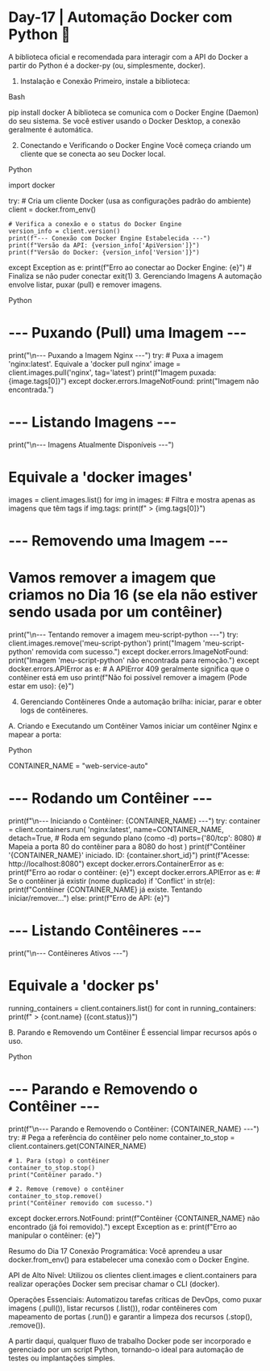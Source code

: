 # Day-17 | Automação Docker com Python 🚀
A biblioteca oficial e recomendada para interagir com a API do Docker a partir do Python é a docker-py (ou, simplesmente, docker).

1. Instalação e Conexão
Primeiro, instale a biblioteca:

Bash

pip install docker
A biblioteca se comunica com o Docker Engine (Daemon) do seu sistema. Se você estiver usando o Docker Desktop, a conexão geralmente é automática.

2. Conectando e Verificando o Docker Engine
Você começa criando um cliente que se conecta ao seu Docker local.

Python

import docker

try:
    # Cria um cliente Docker (usa as configurações padrão do ambiente)
    client = docker.from_env()
    
    # Verifica a conexão e o status do Docker Engine
    version_info = client.version()
    print(f"--- Conexão com Docker Engine Estabelecida ---")
    print(f"Versão da API: {version_info['ApiVersion']}")
    print(f"Versão do Docker: {version_info['Version']}")
    
except Exception as e:
    print(f"Erro ao conectar ao Docker Engine: {e}")
    # Finaliza se não puder conectar
    exit(1)
3. Gerenciando Imagens
A automação envolve listar, puxar (pull) e remover imagens.

Python

# --- Puxando (Pull) uma Imagem ---
print("\n--- Puxando a Imagem Nginx ---")
try:
    # Puxa a imagem 'nginx:latest'. Equivale a 'docker pull nginx'
    image = client.images.pull('nginx', tag='latest')
    print(f"Imagem puxada: {image.tags[0]}")
except docker.errors.ImageNotFound:
    print("Imagem não encontrada.")


# --- Listando Imagens ---
print("\n--- Imagens Atualmente Disponíveis ---")
# Equivale a 'docker images'
images = client.images.list()
for img in images:
    # Filtra e mostra apenas as imagens que têm tags
    if img.tags:
        print(f"  > {img.tags[0]}")
        
# --- Removendo uma Imagem ---
# Vamos remover a imagem que criamos no Dia 16 (se ela não estiver sendo usada por um contêiner)
print("\n--- Tentando remover a imagem meu-script-python ---")
try:
    client.images.remove('meu-script-python')
    print("Imagem 'meu-script-python' removida com sucesso.")
except docker.errors.ImageNotFound:
    print("Imagem 'meu-script-python' não encontrada para remoção.")
except docker.errors.APIError as e:
    # A APIError 409 geralmente significa que o contêiner está em uso
    print(f"Não foi possível remover a imagem (Pode estar em uso): {e}")

4. Gerenciando Contêineres
Onde a automação brilha: iniciar, parar e obter logs de contêineres.

A. Criando e Executando um Contêiner
Vamos iniciar um contêiner Nginx e mapear a porta:

Python

CONTAINER_NAME = "web-service-auto"

# --- Rodando um Contêiner ---
print(f"\n--- Iniciando o Contêiner: {CONTAINER_NAME} ---")
try:
    container = client.containers.run(
        'nginx:latest',
        name=CONTAINER_NAME,
        detach=True,       # Roda em segundo plano (como -d)
        ports={'80/tcp': 8080} # Mapeia a porta 80 do contêiner para a 8080 do host
    )
    print(f"Contêiner '{CONTAINER_NAME}' iniciado. ID: {container.short_id}")
    print(f"Acesse: http://localhost:8080")
except docker.errors.ContainerError as e:
    print(f"Erro ao rodar o contêiner: {e}")
except docker.errors.APIError as e:
    # Se o contêiner já existir (nome duplicado)
    if 'Conflict' in str(e):
        print(f"Contêiner {CONTAINER_NAME} já existe. Tentando iniciar/remover...")
    else:
        print(f"Erro de API: {e}")


# --- Listando Contêineres ---
print("\n--- Contêineres Ativos ---")
# Equivale a 'docker ps'
running_containers = client.containers.list()
for cont in running_containers:
    print(f"  > {cont.name} ({cont.status})")

B. Parando e Removendo um Contêiner
É essencial limpar recursos após o uso.

Python

# --- Parando e Removendo o Contêiner ---
print(f"\n--- Parando e Removendo o Contêiner: {CONTAINER_NAME} ---")
try:
    # Pega a referência do contêiner pelo nome
    container_to_stop = client.containers.get(CONTAINER_NAME) 
    
    # 1. Para (stop) o contêiner
    container_to_stop.stop()
    print("Contêiner parado.")
    
    # 2. Remove (remove) o contêiner
    container_to_stop.remove() 
    print("Contêiner removido com sucesso.")

except docker.errors.NotFound:
    print(f"Contêiner {CONTAINER_NAME} não encontrado (já foi removido).")
except Exception as e:
    print(f"Erro ao manipular o contêiner: {e}")

Resumo do Dia 17
Conexão Programática: Você aprendeu a usar docker.from_env() para estabelecer uma conexão com o Docker Engine.

API de Alto Nível: Utilizou os clientes client.images e client.containers para realizar operações Docker sem precisar chamar o CLI (docker).

Operações Essenciais: Automatizou tarefas críticas de DevOps, como puxar imagens (.pull()), listar recursos (.list()), rodar contêineres com mapeamento de portas (.run()) e garantir a limpeza dos recursos (.stop(), .remove()).

A partir daqui, qualquer fluxo de trabalho Docker pode ser incorporado e gerenciado por um script Python, tornando-o ideal para automação de testes ou implantações simples.
